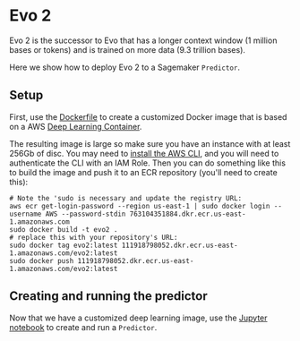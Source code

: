 # Evo 2

Evo 2 is the successor to Evo that has a longer context window (1 million bases or tokens) and is trained on more data (9.3 trillion bases).

Here we show how to deploy Evo 2 to a Sagemaker `Predictor`.

## Setup

First, use the [Dockerfile](Dockerfile) to create a customized Docker image that is based on a AWS [Deep Learning Container](https://github.com/aws/deep-learning-containers).

The resulting image is large so make sure you have an instance with at least 256Gb of disc. You may need to [install the AWS CLI](https://docs.aws.amazon.com/cli/latest/userguide/getting-started-install.html), and you will need to authenticate the CLI with an IAM Role. Then you can do something like this to build the image and push it to an ECR repository (you'll need to create this):

```
# Note the 'sudo is necessary and update the registry URL:
aws ecr get-login-password --region us-east-1 | sudo docker login --username AWS --password-stdin 763104351884.dkr.ecr.us-east-1.amazonaws.com
sudo docker build -t evo2 .
# replace this with your repository's URL:
sudo docker tag evo2:latest 111918798052.dkr.ecr.us-east-1.amazonaws.com/evo2:latest
sudo docker push 111918798052.dkr.ecr.us-east-1.amazonaws.com/evo2:latest
```

## Creating and running the predictor

Now that we have a customized deep learning image, use the [Jupyter notebook](evo2.ipynb) to create and run a `Predictor`.